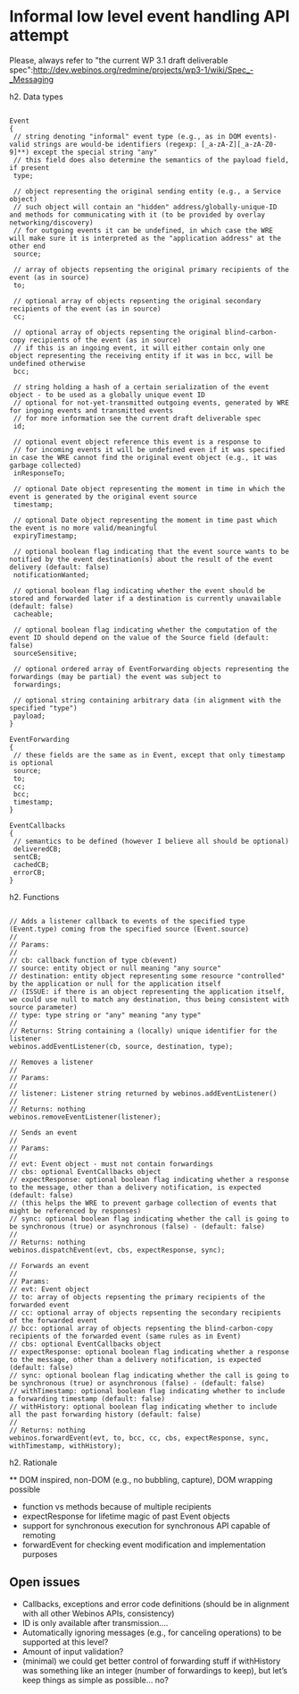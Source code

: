 Informal low level event handling API attempt
=============================================

Please, always refer to "the current WP 3.1 draft deliverable spec":http://dev.webinos.org/redmine/projects/wp3-1/wiki/Spec_-_Messaging

h2. Data types

<pre><code class="javascript">
Event
{
 // string denoting "informal" event type (e.g., as in DOM events)- valid strings are would-be identifiers (regexp: [_a-zA-Z][_a-zA-Z0-9]**) except the special string "any"
 // this field does also determine the semantics of the payload field, if present
 type;

 // object representing the original sending entity (e.g., a Service object)
 // such object will contain an "hidden" address/globally-unique-ID and methods for communicating with it (to be provided by overlay networking/discovery)
 // for outgoing events it can be undefined, in which case the WRE will make sure it is interpreted as the "application address" at the other end
 source;

 // array of objects repsenting the original primary recipients of the event (as in source)
 to;

 // optional array of objects repsenting the original secondary recipients of the event (as in source)
 cc;

 // optional array of objects repsenting the original blind-carbon-copy recipients of the event (as in source)
 // if this is an ingoing event, it will either contain only one object representing the receiving entity if it was in bcc, will be undefined otherwise
 bcc;

 // string holding a hash of a certain serialization of the event object - to be used as a globally unique event ID
 // optional for not-yet-transmitted outgoing events, generated by WRE for ingoing events and transmitted events
 // for more information see the current draft deliverable spec
 id;

 // optional event object reference this event is a response to
 // for incoming events it will be undefined even if it was specified in case the WRE cannot find the original event object (e.g., it was garbage collected)
 inResponseTo;

 // optional Date object representing the moment in time in which the event is generated by the original event source
 timestamp;

 // optional Date object representing the moment in time past which the event is no more valid/meaningful
 expiryTimestamp;

 // optional boolean flag indicating that the event source wants to be notified by the event destination(s) about the result of the event delivery (default: false)
 notificationWanted;

 // optional boolean flag indicating whether the event should be stored and forwarded later if a destination is currently unavailable (default: false)
 cacheable;

 // optional boolean flag indicating whether the computation of the event ID should depend on the value of the Source field (default: false)
 sourceSensitive;

 // optional ordered array of EventForwarding objects representing the forwardings (may be partial) the event was subject to
 forwardings;

 // optional string containing arbitrary data (in alignment with the specified "type")
 payload;
}

EventForwarding
{
 // these fields are the same as in Event, except that only timestamp is optional
 source;
 to;
 cc;
 bcc;
 timestamp;
}

EventCallbacks
{
 // semantics to be defined (however I believe all should be optional)
 deliveredCB;
 sentCB;
 cachedCB;
 errorCB;
}
</code></pre>

h2. Functions

<pre><code class="javascript">
// Adds a listener callback to events of the specified type (Event.type) coming from the specified source (Event.source)
//
// Params:
//
// cb: callback function of type cb(event)
// source: entity object or null meaning "any source"
// destination: entity object representing some resource "controlled" by the application or null for the application itself
// (ISSUE: if there is an object representing the application itself, we could use null to match any destination, thus being consistent with source parameter)
// type: type string or "any" meaning "any type"
//
// Returns: String containing a (locally) unique identifier for the listener
webinos.addEventListener(cb, source, destination, type);

// Removes a listener
//
// Params:
//
// listener: Listener string returned by webinos.addEventListener()
//
// Returns: nothing
webinos.removeEventListener(listener);

// Sends an event
//
// Params:
//
// evt: Event object - must not contain forwardings
// cbs: optional EventCallbacks object
// expectResponse: optional boolean flag indicating whether a response to the message, other than a delivery notification, is expected (default: false)
// (this helps the WRE to prevent garbage collection of events that might be referenced by responses)
// sync: optional boolean flag indicating whether the call is going to be synchronous (true) or asynchronous (false) - (default: false)
//
// Returns: nothing
webinos.dispatchEvent(evt, cbs, expectResponse, sync);

// Forwards an event
//
// Params:
// evt: Event object
// to: array of objects repsenting the primary recipients of the forwarded event
// cc: optional array of objects repsenting the secondary recipients of the forwarded event
// bcc: optional array of objects repsenting the blind-carbon-copy recipients of the forwarded event (same rules as in Event)
// cbs: optional EventCallbacks object
// expectResponse: optional boolean flag indicating whether a response to the message, other than a delivery notification, is expected (default: false)
// sync: optional boolean flag indicating whether the call is going to be synchronous (true) or asynchronous (false) - (default: false)
// withTimestamp: optional boolean flag indicating whether to include a forwarding timestamp (default: false)
// withHistory: optional boolean flag indicating whether to include all the past forwarding history (default: false)
//
// Returns: nothing
webinos.forwardEvent(evt, to, bcc, cc, cbs, expectResponse, sync, withTimestamp, withHistory);
</code></pre>

h2. Rationale

** DOM inspired, non-DOM (e.g., no bubbling, capture), DOM wrapping possible
* function vs methods because of multiple recipients
* expectResponse for lifetime magic of past Event objects
* support for synchronous execution for synchronous API capable of remoting
* forwardEvent for checking event modification and implementation purposes

Open issues
-----------

-   Callbacks, exceptions and error code definitions (should be in alignment with all other Webinos APIs, consistency)
-   ID is only available after transmission….
-   Automatically ignoring messages (e.g., for canceling operations) to be supported at this level?
-   Amount of input validation?
-   (minimal) we could get better control of forwarding stuff if withHistory was something like an integer (number of forwardings to keep), but let’s keep things as simple as possible… no?

